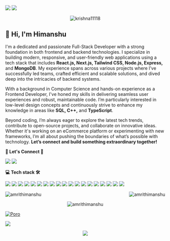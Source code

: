 



  
  
  
 <!-- <p align="center"> -->

  <img src="https://readme-typing-svg.demolab.com/?lines=MERN+Stack+Developer||UI+Developer;React.JS+Developer+From+🇮🇳&font=Fira%20Code&center=true&width=700&height=50&weight=1100&size=32&duration=2000&pause=2000"> 

  <img src="https://user-images.githubusercontent.com/73097560/115834477-dbab4500-a447-11eb-908a-139a6edaec5c.gif">
<p align="center"> <img src="https://komarev.com/ghpvc/?username=krishna11118&label=Profile%20views&color=0e75b6&style=flat" alt="krishna11118 " /> </p>

## 👋 Hi, I'm Himanshu

I'm a dedicated and passionate Full-Stack Developer with a strong foundation in both frontend and backend technologies. I specialize in building modern, responsive, and user-friendly web applications using a tech stack that includes **React.js, Next.js, Tailwind CSS, Node.js, Express,** and **MongoDB**. My experience spans across various projects where I’ve successfully led teams, crafted efficient and scalable solutions, and dived deep into the intricacies of backend systems.

With a background in Computer Science and hands-on experience as a Frontend Developer, I've honed my skills in delivering seamless user experiences and robust, maintainable code. I’m particularly interested in low-level design concepts and continuously strive to enhance my knowledge in areas like **SQL, C++,** and **TypeScript**.

Beyond coding, I’m always eager to explore the latest tech trends, contribute to open-source projects, and collaborate on innovative ideas. Whether it's working on an eCommerce platform or experimenting with new frameworks, I’m all about pushing the boundaries of what’s possible with technology. **Let’s connect and build something extraordinary together!**

      
   
  **<p align="left">  👥 Let's Connect 🤝  </p>**

<a href="https://www.linkedin.com/in/himanshu-s-243654205" target="_blank"><img src="https://img.shields.io/badge/-LinkedIn-%230077B5?style=for-the-badge&logo=linkedin&logoColor=white" target="_blank"></a></a> <a href = "mailto:himanshukumaramrit41855@gmail.com"><img src="https://img.shields.io/badge/Gmail-D14836?style=for-the-badge&logo=gmail&logoColor=white" target="_blank"></a>


**<p align="left">  💻 Tech stack 🛠 </p>**

<div align="left"> 
  <img src="https://img.shields.io/badge/React-20232A?style=for-the-badge&logo=react&logoColor=61DAFB"> 
    <img src="https://img.shields.io/badge/next.js-20232A?style=for-the-badge&logo=react&logoColor=000000"> 
    <img src="https://img.shields.io/badge/JavaScript-323330?style=for-the-badge&logo=javascript&logoColor=F7DF1E">
      <img src="https://img.shields.io/badge/typescript-323330?style=for-the-badge&logo=javascript&logoColor=3178C6">
   <img src="https://img.shields.io/badge/c++-CC6699?style=for-the-badge&logo=cpp&logoColor=white"> 
 <img src="https://img.shields.io/badge/Node.js-339933?style=for-the-badge&logo=nodedotjs&logoColor=white"> 
  <img src="https://img.shields.io/badge/Express.js-000000?style=for-the-badge&logo=express&logoColor=white">
  <img src="https://img.shields.io/badge/MongoDB-4EA94B?style=for-the-badge&logo=mongodb&logoColor=white">
   <img src="https://img.shields.io/badge/SQL-CC6699?style=for-the-badge&logo=sql&logoColor=white"> 
  <img src="https://img.shields.io/badge/Bootstrap-563D7C?style=for-the-badge&logo=bootstrap&logoColor=white">
  <img src="https://img.shields.io/badge/HTML5-E34F26?style=for-the-badge&logo=html5&logoColor=white"> 
  <img src="https://img.shields.io/badge/CSS3-1572B6?style=for-the-badge&logo=css3&logoColor=white"> 
    <img src="https://img.shields.io/badge/tailwindcss-323330?style=for-the-badge&logo=javascript&logoColor=06B6D4">
   <img src="https://img.shields.io/badge/redux-CC6699?style=for-the-badge&logo=redux&logoColor=white"> 
<!--   <img src="https://img.shields.io/badge/Webpack-8DD6F9?style=for-the-badge&logo=Webpack&logoColor=white"> -->
<img src="https://img.shields.io/badge/GIT-E44C30?style=for-the-badge&logo=git&logoColor=white">
  <img src="https://img.shields.io/badge/GITHUB-E44C30?style=for-the-badge&logo=github&logoColor=white">
  <img src="https://img.shields.io/badge/Postman-F24E1E?style=for-the-badge&logo=postman&logoColor=white">
 <img src="https://img.shields.io/badge/Figma-F24E1E?style=for-the-badge&logo=figma&logoColor=white">
<img src="https://img.shields.io/badge/VSCode-0078D4?style=for-the-badge&logo=visual%20studio%20code&logoColor=white"> 
</div>


<div align="center">
<!--   <p><img align="center" src="https://github-readme-streak-stats.herokuapp.com/?user=Krishna11118&theme=dark" alt="Krishna11118" /></p>   -->
  <p><img align="left" src="https://github-readme-streak-stats.herokuapp.com/?user=amrithimanshu&" alt="amrithimanshu" /></p>
<p>&nbsp;<img align="right" src="https://github-readme-stats.vercel.app/api?username=amrithimanshu&show_icons=true&locale=en" alt="amrithimanshu" /></p>
  <p><img align="center" src="https://github-readme-stats.vercel.app/api/top-langs?username=amrithimanshu&show_icons=true&locale=en&layout=compact" alt="amrithimanshu" /></p>
</div>

<div align="center">
<!-- <p><img align="left" src="https://github-readme-streak-stats.herokuapp.com/?user=amrithimanshu&" alt="amrithimanshu" /></p> -->
</div>

 
[![Poro](https://i0.wp.com/graficus.com/wp-content/uploads/2021/06/Portfolio-header.jpg?fit=2120%2C639&ssl=1)](https://krishnaaportfolio.netlify.app/)

<img src="https://user-images.githubusercontent.com/73097560/115834477-dbab4500-a447-11eb-908a-139a6edaec5c.gif">

<p align="center"> <img src="https://readme-typing-svg.demolab.com/?lines=Thank+you+for+visiting+😊;Leave+a+⭐,+If+you+like+😊&font=Fira%20Code&center=true&width=600&height=60&weight=1100&size=35&duration=2000&pause=2000">
